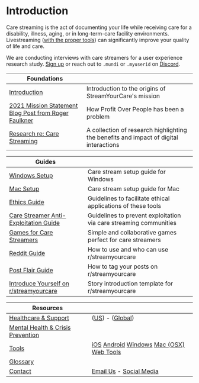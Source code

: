 # Introduction
Care streaming is the act of documenting your life while receiving care for a disability, illness, aging, or in long-term-care facility environments. Livestreaming ([with the proper tools](FEATURES.md)) can significantly improve your quality of life and care.

We are conducting interviews with care streamers for a user experience research study. [Sign up](https://forms.gle/84jCDNmTMQyeATMo6) or reach out to ```.mundi``` or ```.myuserid``` on [Discord](https://discord.gg/vUMkT9mxzf).

| **Foundations** | |
| --- | --- |
| [Introduction](introduction/README.md) | Introduction to the origins of StreamYourCare's mission |
| [2021 Mission Statement Blog Post from Roger Faulkner](introduction/mission2.md) | How Profit Over People has been a problem |    
| [Research re: Care Streaming](introduction/research.md) | A collection of research highlighting the benefits and impact of digital interactions |

| **Guides** |  |
| --- | --- |
| [Windows Setup](tools/syc/guides/WINDOWS.md) | Care stream setup guide for Windows |
| [Mac Setup](docs/tools/syc/guides/MAC.md) | Care stream setup guide for Mac |
| [Ethics Guide](useandethics/ETHICS.md) | Guidelines to facilitate ethical applications of these tools |
| [Care Streamer Anti-Exploitation Guide](useandethics/ANTIEXPLOIT.md) | Guidelines to prevent exploitation via care streaming communities |
| [Games for Care Streamers](tools/syc/GAMES.md) | Simple and collaborative games perfect for care streamers |
| [Reddit Guide](reddit/REDDIT1.md) | How to use and who can use r/streamyourcare |
| [Post Flair Guide](reddit/FLAIR.md) | How to tag your posts on r/streamyourcare |
| [Introduce Yourself on r/streamyourcare](reddit/INTRO2.md) | Story introduction template for r/streamyourcare |


| **Resources** |  |
| --- | --- |
| [Healthcare & Support](healthcare/README.md) | ([US](healthcare/ushealthcare/README.md)) - ([Global](healthcare/globalhealthcare/README.md)) |
| [Mental Health & Crisis Prevention](healthcare/support/README.md) |  |
| [Tools](tools/README.md) | [iOS](tools/ios/README.md) [Android](tools/android/README.md) [Windows](tools/windows/README.md) [Mac (OSX)](tools/osx/README.md) [Web Tools](tools/web/README.md)|
| [Glossary](GLOSSARY.md) |  |
| [Contact](contact/README.md) | [Email Us](contact/EMAILUS.md) - [Social Media](contact/SOCIAL.md) |
